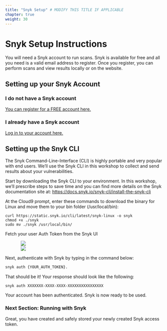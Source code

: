 ```yaml
---
title: "Snyk Setup" # MODIFY THIS TITLE IF APPLICABLE
chapter: true
weight: 30
---
```


# Snyk Setup Instructions
You will need a Snyk account to run scans.  Snyk is available for free and all you need is a valid email address to register.  Once you register, you can perform scans and view results locally or on the website.

## Setting up your Snyk Account

### I do not have a Snyk account
[You can register for a FREE account here.](https://app.snyk.io/signup)

### I already have a Snyk account
[Log in to your account here.](https://app.snyk.io/signup)

## Setting up the Snyk CLI

The Snyk Command-Line-Interface (CLI) is highly portable and very popular with end users.  We’ll use the Snyk CLI in this workshop to collect and send results about your vulnerabilities.

Start by downloading the Snyk CLI to your environment.  In this workshop, we’ll prescribe steps to save time and you can find more details on the Snyk documentation site at:
https://docs.snyk.io/snyk-cli/install-the-snyk-cli

At the Cloud9 prompt, enter these commands to download the binary for Linux and move them to your bin folder (/usr/local/bin):

```
curl https://static.snyk.io/cli/latest/snyk-linux -o snyk
chmod +x ./snyk
sudo mv ./snyk /usr/local/bin/
```


Fetch your user Auth Token from the Snyk UI

<div style="padding-left: 10%;padding-right: 10%">
  <img src="/images/user_settings.jpg" />
</div>

<div style="padding-left: 10%;padding-right: 10%">
  <img src="/images/user_settings2.jpg" />
</div>


Next, authenticate with Snyk by typing in the command below:

```bash
snyk auth {YOUR_AUTH_TOKEN}.
```

That should be it!  Your response should look like the following:

    snyk auth XXXXXXX-XXXX-XXXX-XXXXXXXXXXXXXXXX

Your account has been authenticated. Snyk is now ready to be used.


### Next Section: Running with Snyk
Great, you have created and safely stored your newly created Snyk access token.
